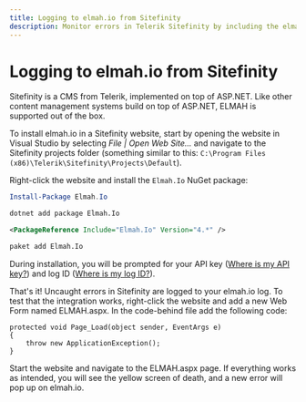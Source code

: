 ```yaml
---
title: Logging to elmah.io from Sitefinity
description: Monitor errors in Telerik Sitefinity by including the elmah.io cloud-logging package. Automatically notify you when errors in the CMS are logged.
---
```


# Logging to elmah.io from Sitefinity

Sitefinity is a CMS from Telerik, implemented on top of ASP.NET. Like other content management systems build on top of ASP.NET, ELMAH is supported out of the box.

To install elmah.io in a Sitefinity website, start by opening the website in Visual Studio by selecting _File | Open Web Site..._ and navigate to the Sitefinity projects folder (something similar to this: `C:\Program Files (x86)\Telerik\Sitefinity\Projects\Default`).

Right-click the website and install the `Elmah.Io` NuGet package:

```powershell fct_label="Package Manager"
Install-Package Elmah.Io
```
```cmd fct_label=".NET CLI"
dotnet add package Elmah.Io
```
```xml fct_label="PackageReference"
<PackageReference Include="Elmah.Io" Version="4.*" />
```
```xml fct_label="Paket CLI"
paket add Elmah.Io
```

During installation, you will be prompted for your API key ([Where is my API key?](https://docs.elmah.io/where-is-my-api-key/)) and log ID ([Where is my log ID?](https://docs.elmah.io/where-is-my-log-id/)).

That's it! Uncaught errors in Sitefinity are logged to your elmah.io log. To test that the integration works, right-click the website and add a new Web Form named ELMAH.aspx. In the code-behind file add the following code:

```chsarp
protected void Page_Load(object sender, EventArgs e)
{
    throw new ApplicationException();
}
```

Start the website and navigate to the ELMAH.aspx page. If everything works as intended, you will see the yellow screen of death, and a new error will pop up on elmah.io.